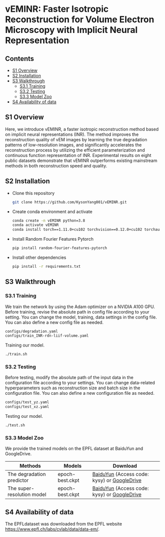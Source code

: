 # vEMINR: Faster Isotropic Reconstruction for Volume Electron Microscopy with Implicit Neural Representation

## Contents
- [S1 Overview](#s1-overview)
- [S2 Installation](#s2-installation)
- [S3 Walkthrough](#s3-walkthrough)
  - [S3.1 Training](#s31-training)
  - [S3.2 Testing](#s32-testing)
  - [S3.3 Model Zoo](#s33-model-zoo)
- [S4 Availability of data](#s4-availability-of-data)

## S1 Overview
Here, we introduce vEMINR, a faster isotropic reconstruction method based on implicit neural representations (INR). 
The method improves the reconstruction quality of vEM images by learning the true degradation patterns of low-resolution images, 
and significantly accelerates the reconstruction process by utilizing the efficient parameterization and continuous function representation of INR. 
Experimental results on eight public datasets demonstrate that vEMINR outperforms existing mainstream methods in both reconstruction speed and quality.

## S2 Installation
- Clone this repository
  ```bash
  git clone https://github.com/KysonYang001/vEMINR.git
  ```
- Create conda environment and activate
  ```bash
  conda create -n vEMINR python=3.8
  conda activate vEMINR
  conda install torch==1.11.0+cu102 torchvision==0.12.0+cu102 torchaudio==0.11.0 --extra-index-url https://download.pytorch.org/whl/cu102

  ```
- Install Random Fourier Features Pytorch
  ```bash
  pip install random-fourier-features-pytorch
  ```

- Install other dependencies
  ```bash
  pip install -r requirements.txt
  ```

## S3 Walkthrough

### S3.1 Training
We train the network by using the Adam optimizer on a NVIDIA A100 GPU. <br>
Before training, revise the absolute path in config file according to your setting.
You can change the model, training, data settings in the config file. You can also define a new config file as needed.
  
  ```bash
  configs/degradation.yaml
  configs/train_INR-rdn-liif-volume.yaml
  ```

Training our model.
  ```bash
 ./train.sh
  ```

### S3.2 Testing
Before testing, modify the absolute path of the input data in the configuration file according to your settings.
You can change data-related hyperparameters such as reconstruction size and batch size in the configuration file. You can also define a new configuration file as needed.
  
  ```bash
  configs/test_yz.yaml
  configs/test_xz.yaml
  ```
Testing our model.
  ```bash
 ./test.sh
  ```

### S3.3 Model Zoo

We provide the trained models on the EPFL dataset at BaiduYun and GoogleDrive.

| Methods         | Models                     | Download                                                                 |
|-----------------|----------------------------|--------------------------------------------------------------------------|
| The degradation predictor    | epoch-best.ckpt   | [BaiduYun](https://pan.baidu.com/s/1KWFARNWuFXW2pCrpuxt20g?) (Access code: kysy) or [GoogleDrive](https://drive.google.com/file/d/1mAv4LlfPImMc_G9I5fvPdvT9lvrBQQ-e/view?usp=sharing) |
| The super-resolution model    | epoch-best.ckpt   | [BaiduYun](https://pan.baidu.com/s/1KWFARNWuFXW2pCrpuxt20g?) (Access code: kysy) or [GoogleDrive](https://drive.google.com/file/d/1mAv4LlfPImMc_G9I5fvPdvT9lvrBQQ-e/view?usp=sharing) |

## S4 Availability of data
The EPFLdataset was downloaded from the EPFL website https://www.epfl.ch/labs/cvlab/data/data-em/.
<br>



